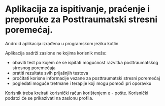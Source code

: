 # Aplikacija za ispitivanje, praćenje i preporuke za Posttraumatski stresni poremećaj. 

Android aplikacija izrađena u programskom jeziku kotlin. 

Aplikacija sadrži zaslone ne kojima korisnik može: 
- obaviti test po kojem će se ispitati mogućnost razvitka posttraumatskog stresnog poremećaja
- pratiti rezultate svih prijašnjih testova
- pročitati korisne informacije vezane za posttraumatski stresni poremećaj
- pogledati moguće tretmane i terapije koji mogu pomoći pri oporavku

Korisnik treba kreirati korisnički račun korištenjem e - pošte. Korisnički podatci će se prikazivati na zaslonu profila. 
